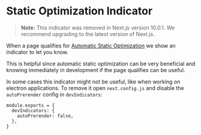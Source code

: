 Static Optimization Indicator
=============================

> **Note:** This indicator was removed in Next.js version 10.0.1. We recommend upgrading to the latest version of Next.js.

When a page qualifies for [Automatic Static Optimization](/docs/advanced-features/automatic-static-optimization.md) we show an indicator to let you know.

This is helpful since automatic static optimization can be very beneficial and knowing immediately in development if the page qualifies can be useful.

In some cases this indicator might not be useful, like when working on electron applications. To remove it open `next.config.js` and disable the `autoPrerender` config in `devIndicators`:

    module.exports = {
      devIndicators: {
        autoPrerender: false,
      },
    }
